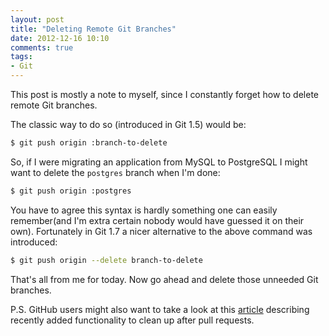 ```yaml
---
layout: post
title: "Deleting Remote Git Branches"
date: 2012-12-16 10:10
comments: true
tags:
- Git
---
```


This post is mostly a note to myself, since I constantly forget how to
delete remote Git branches.

The classic way to do so (introduced in Git 1.5) would be:

``` bash
$ git push origin :branch-to-delete
```

So, if I were migrating an application from MySQL to PostgreSQL I might want to delete
the `postgres` branch when I'm done:

``` bash
$ git push origin :postgres
```

You have to agree this syntax is hardly something one can easily
remember(and I'm extra certain nobody would have guessed it on their
own). Fortunately in Git 1.7 a nicer alternative to the above command
was introduced:

``` bash
$ git push origin --delete branch-to-delete
```

That's all from me for today. Now go ahead and delete those unneeded Git branches.

P.S. GitHub users might also want to take a look at this
[article](https://github.com/blog/1335-tidying-up-after-pull-requests)
describing recently added functionality to clean up after pull
requests.
